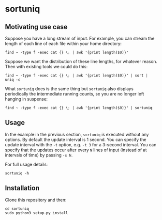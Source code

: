 sortuniq
====

Motivating use case
----

Suppose you have a long stream of input. For example, you can stream the length of each line of each
file within your home directory:

```
find ~ -type f -exec cat {} \; | awk '{print length($0)}'
```

Suppose we want the distribution of these line lengths, for whatever reason. Then with existing
tools we could do this:

```
find ~ -type f -exec cat {} \; | awk '{print length($0)}' | sort | uniq -c
```

What `sortuniq` does is the same thing but `sortuniq` also displays periodically the intermediate
running counts, so you are no longer left hanging in suspense:

```
find ~ -type f -exec cat {} \; | awk '{print length($0)}' | sortuniq
```

Usage
----

In the example in the previous section, `sortuniq` is executed without any options. By default the
update interval is 1 second. You can specify the update interval with the `-t` option, e.g. `-t 3`
for a 3-second interval. You can specify that the updates occur after every `N` lines of input
(instead of at intervals of time) by passing `-s N`.

For full usage details:

```
sortuniq -h
```

Installation
----

Clone this repository and then:

```
cd sortuniq
sudo python3 setup.py install
```
